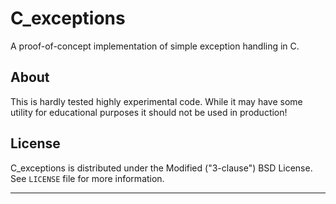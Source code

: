 # C_exceptions

A proof-of-concept implementation of simple exception handling in C.

## About

This is hardly tested highly experimental code. While it may have some
utility for educational purposes it should not be used in production!

## License

C_exceptions is distributed under the Modified ("3-clause") BSD License.
See `LICENSE` file for more information.

----------------------------------------------------------------------
